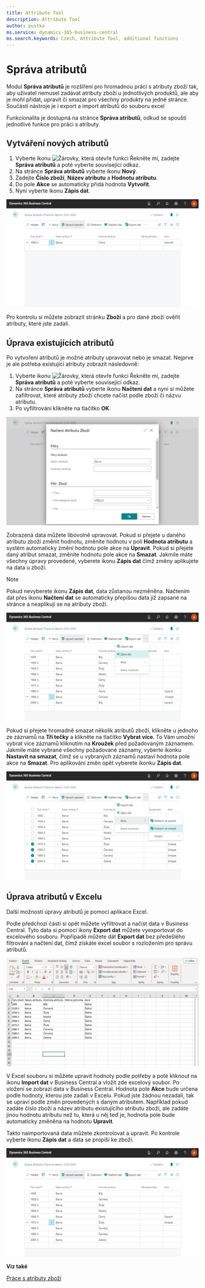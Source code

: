 ```yaml
---
title: Attribute Tool
description: Attribute Tool 
author: pustka
ms.service: dynamics-365-business-central
ms.search.keywords: Czech, Attribute Tool, additional functions
---
```

# Správa atributů

Modul **Správa atributů** je rozšíření pro hromadnou práci s atributy zboží tak, aby uživatel nemusel zadávat atributy zboží u jednotlivých produktů, ale aby je mohl přidat, upravit či smazat pro všechny produkty na jedné stránce. Součástí nástroje je i export a import atributů do souboru excel

Funkcionalita je dostupná na stránce **Správa atributů**, odkud se spouští jednotlivé funkce pro práci s atributy.

## Vytváření nových atributů

1. Vyberte ikonu ![Žárovky, která otevře funkci Řekněte mi](media/ui-search/search_small.png "Řekněte mi, co chcete dělat"), zadejte **Správa atributů** a poté vyberte související odkaz.
2. Na stránce **Správa atributů** vyberte ikonu **Nový**.
3. Zadejte **Číslo zboží**, **Název atributu** a **Hodnotu atributu**.
4. Do pole **Akce** se automaticky přidá hodnota **Vytvořit**.
5. Nyní vyberte ikonu **Zápis dat**.

![Create New](media/CreateNew.png)

Pro kontrolu si můžete zobrazit stránku **Zboží** a pro dané zboží ověřit atributy, které jste zadali.

## Úprava existujících atributů

Po vytvoření atributů je možné atributy upravovat nebo je smazat.
Nejprve je ale potřeba existující atributy zobrazit následovně:

1. Vyberte ikonu ![Žárovky, která otevře funkci Řekněte mi](media/ui-search/search_small.png "Řekněte mi, co chcete dělat"), zadejte **Správa atributů** a poté vyberte související odkaz.
2. Na stránce **Správa atributů** vyberte ikonu **Načtení dat** a nyní si můžete zafiltrovat, které atributy zboží chcete načíst podle zboží či názvu atributu.
3. Po vyfiltrování klikněte na tlačítko **OK**.

![Filter Attributes](media/FilterAttributes.png)

Zobrazená data můžete libovolně upravovat. Pokud si přejete u daného atributu zboží změnit hodnotu, změníte hodnotu v poli **Hodnota atributu** a systém automaticky změní hodnotu pole akce na **Upravit**. Pokud si přejete daný atribut smazat, změníte hodnotu pole akce na **Smazat**. Jakmile máte všechny úpravy provedené, vyberete ikonu **Zápis dat** čímž změny aplikujete na data u zboží.

> [!NOTE]
> Pokud nevyberete ikonu **Zápis dat**, data zůstanou nezměněna. Načtením dat přes ikonu **Načtení dat** se automaticky přepíšou data již zapsané na stránce a neaplikují se na atributy zboží.

![Changes](media/Changes.png)

Pokud si přejete hromadně smazat několik atributů zboží, klikněte u jednoho ze záznamů na **Tři tečky** a klikněte na tlačítko **Vybrat více**. To Vám umožní vybrat více záznamů kliknutím na **Kroužek** před požadovaným záznamem. Jakmile máte vybrané všechny požadované záznamy, vyberte ikonku **Nastavit na smazat**, čímž se u vybraných záznamů nastaví hodnota pole akce na **Smazat**. Pro aplikování změn opět vyberete ikonku **Zápis dat**.

![Set To Delete](media/SetToDelete.png)

## Úprava atributů v Excelu

Další možností úpravy atributů je pomocí aplikace Excel.

Podle předchozí části si opět můžete vyfiltrovat a načíst data v Business Central. Tyto data si pomocí ikony **Export dat** můžete vyexportovat do excelového souboru. Popřípadě můžete dát **Export dat** bez předešlého filtrování a načtení dat, čímž získáte excel soubor s rozložením pro správu atributů.

![Excel Attributes](media/ExcelAttributes.png)

V Excel souboru si můžete upravit hodnoty podle potřeby a poté kliknout na ikonu **Import dat** v Business Central a vložit zde excelový soubor. Po vložení se zobrazí data v Business Central. Hodnota pole **Akce** bude určena podle hodnoty, kterou jste zadali v Excelu. Pokud jste žádnou nezadali, tak se upraví podle změn provedených s daným atributem. Například pokud zadáte číslo zboží a název atributu existujícího atributu zboží, ale zadáte jinou hodnotu atributu než tu, která u něj teď je, hodnota pole bude automaticky změněna na hodnotu **Upravit**.

Takto naimportovaná data můžete zkontrolovat a upravit. Po kontrole vyberte ikonu **Zápis dat** a data se propíší ke  zboží.

![Imported Attributes](media/ImportedAttributes.png)

**Viz také**

[Práce s atributy zboží](https://learn.microsoft.com/cs-cz/dynamics365/business-central/inventory-how-work-item-attributes)
